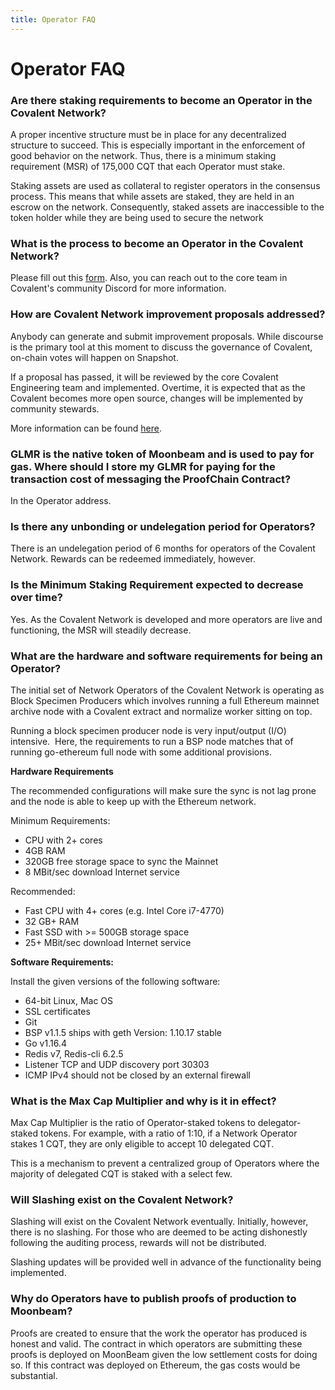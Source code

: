 ```yaml
---
title: Operator FAQ
---
```


# Operator FAQ

### Are there staking requirements to become an Operator in the Covalent Network?

A proper incentive structure must be in place for any decentralized structure to succeed. This is especially important in the enforcement of good behavior on the network. Thus, there is a minimum staking requirement (MSR) of 175,000 CQT that each Operator must stake.

Staking assets are used as collateral to register operators in the consensus process. This means that while assets are staked, they are held in an escrow on the network. Consequently, staked assets are inaccessible to the token holder while they are being used to secure the network

### What is the process to become an Operator in the Covalent Network?

Please fill out this [form](https://covalenthq.typeform.com/to/kzQnxBul). Also, you can reach out to the core team in Covalent's community Discord for more information.

### How are Covalent Network improvement proposals addressed?

Anybody can generate and submit improvement proposals. While discourse is the primary tool at this moment to discuss the governance of Covalent, on-chain votes will happen on Snapshot.

If a proposal has passed, it will be reviewed by the core Covalent Engineering team and implemented. Overtime, it is expected that as the Covalent becomes more open source, changes will be implemented by community stewards.

More information can be found [here](https://www.covalenthq.com/docs/network/covalent-query-token/governance/).

### GLMR is the native token of Moonbeam and is used to pay for gas. Where should I store my GLMR for paying for the transaction cost of messaging the ProofChain Contract?

 In the Operator address.

### Is there any unbonding or undelegation period for Operators?

There is an undelegation period of 6 months for operators of the Covalent Network. Rewards can be redeemed immediately, however.  

### Is the Minimum Staking Requirement expected to decrease over time?

Yes. As the Covalent Network is developed and more operators are live and functioning, the MSR will steadily decrease.

### What are the hardware and software requirements for being an Operator?

The initial set of Network Operators of the Covalent Network is operating as Block Specimen Producers which involves running a full Ethereum mainnet archive node with a Covalent extract and normalize worker sitting on top.

Running a block specimen producer node is very input/output (I/O) intensive.  Here, the requirements to run a BSP node matches that of running go-ethereum full node with some additional provisions.

**Hardware Requirements**

The recommended configurations will make sure the sync is not lag prone and the node is able to keep up with the Ethereum network.

Minimum Requirements:

- CPU with 2+ cores
- 4GB RAM
- 320GB free storage space to sync the Mainnet
- 8 MBit/sec download Internet service

Recommended:

- Fast CPU with 4+ cores (e.g. Intel Core i7-4770)
- 32 GB+ RAM
- Fast SSD with >= 500GB storage space
- 25+ MBit/sec download Internet service

**Software Requirements:**

Install the given versions of the following software:

- 64-bit Linux, Mac OS
- SSL certificates
- Git
- BSP v1.1.5 ships with geth Version: 1.10.17 stable
- Go v1.16.4
- Redis v7, Redis-cli 6.2.5
- Listener TCP and UDP discovery port 30303
- ICMP IPv4 should not be closed by an external firewall

### What is the Max Cap Multiplier and why is it in effect?

Max Cap  Multiplier is the ratio of Operator-staked tokens to delegator-staked tokens. For example, with a ratio of 1:10, if a Network Operator stakes 1 CQT, they are only eligible to accept 10 delegated CQT.

This is a mechanism to prevent a centralized group of Operators where the majority of delegated CQT is staked with a select few.

### Will Slashing exist on the Covalent Network?

Slashing will exist on the Covalent Network eventually. Initially, however, there is no slashing. For those who are deemed to be acting dishonestly following the auditing process, rewards will not be distributed.

Slashing updates will be provided well in advance of the functionality being implemented.

### Why do Operators have to publish proofs of production to Moonbeam?

Proofs are created to ensure that the work the operator has produced is honest and valid. The contract in which operators are submitting these proofs is deployed on MoonBeam given the low settlement costs for doing so. If this contract was deployed on Ethereum, the gas costs would be substantial.
